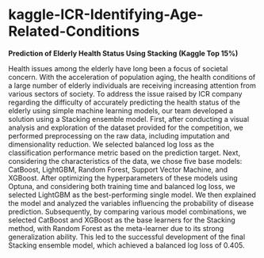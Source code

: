 # kaggle-ICR-Identifying-Age-Related-Conditions
**Prediction of Elderly Health Status Using Stacking (Kaggle Top 15%)**

Health issues among the elderly have long been a focus of societal concern. With the acceleration of population aging, the health conditions of a large number of elderly individuals are receiving increasing attention from various sectors of society. To address the issue raised by ICR company regarding the difficulty of accurately predicting the health status of the elderly using simple machine learning models, our team developed a solution using a Stacking ensemble model. First, after conducting a visual analysis and exploration of the dataset provided for the competition, we performed preprocessing on the raw data, including imputation and dimensionality reduction. We selected balanced log loss as the classification performance metric based on the prediction target. Next, considering the characteristics of the data, we chose five base models: CatBoost, LightGBM, Random Forest, Support Vector Machine, and XGBoost. After optimizing the hyperparameters of these models using Optuna, and considering both training time and balanced log loss, we selected LightGBM as the best-performing single model. We then explained the model and analyzed the variables influencing the probability of disease prediction. Subsequently, by comparing various model combinations, we selected CatBoost and XGBoost as the base learners for the Stacking method, with Random Forest as the meta-learner due to its strong generalization ability. This led to the successful development of the final Stacking ensemble model, which achieved a balanced log loss of 0.405.
